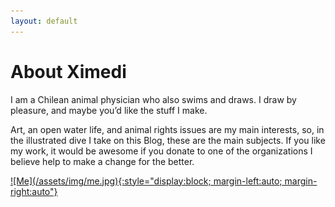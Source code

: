 ```yaml
---
layout: default
---
```


# About Ximedi

I am a Chilean animal physician who also swims and draws. I draw by pleasure, and maybe you’d like the stuff I make.

Art, an open water life, and animal rights issues are my main interests, so, in the illustrated dive I take on this Blog, these are the main subjects. If you like my work, it would be awesome if you donate to one of the organizations I believe help to make a change for the better.

<a href="https://www.instagram.com/ximedi_chang/" target="_blank">
![Me](/assets/img/me.jpg){:style="display:block; margin-left:auto; margin-right:auto"}
</a>